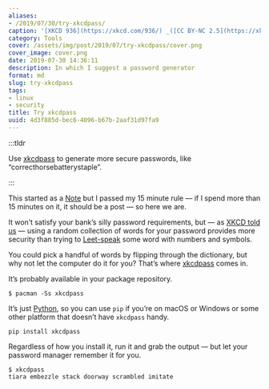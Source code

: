 ```yaml
---
aliases:
- /2019/07/30/try-xkcdpass/
caption: '[XKCD 936](https://xkcd.com/936/) _([CC BY-NC 2.5](https://xkcd.com/license.html))_'
category: Tools
cover: /assets/img/post/2019/07/try-xkcdpass/cover.png
cover_image: cover.png
date: 2019-07-30 14:36:11
description: In which I suggest a password generator
format: md
slug: try-xkcdpass
tags:
- linux
- security
title: Try xkcdpass
uuid: 4d3f885d-bec6-4096-b67b-2aaf31d97fa9
---
```


:::tldr

Use [xkcdpass][] to generate more secure passwords, like
“correcthorsebatterystaple”.

:::

This started as a [Note][note] but I passed my 15 minute rule — if I spend more
than 15 minutes on it, it should be a post — so here we are.

It won’t satisfy your bank’s silly password requirements, but — as [XKCD told
us][xkcd-told-us] — using a random collection of words for your password provides more
security than trying to [Leet-speak][leet-speak] some word with numbers and symbols.

You could pick a handful of words by flipping through the dictionary, but why
not let the computer do it for you? That’s where [xkcdpass][] comes in.

It’s probably available in your package repository.

``` text
$ pacman -Ss xkcdpass
```

It’s just [Python][python], so you can use `pip` if you’re on macOS or Windows
or some other platform that doesn’t have `xkcdpass` handy.

``` text
pip install xkcdpass
```

Regardless of how you install it, run it and grab the output — but let your
password manager remember it for you.

``` text
$ xkcdpass
tiara embezzle stack doorway scrambled imitate
```

[xkcdpass]: https://pypi.org/project/xkcdpass/
[note]: /note/
[xkcd-told-us]: https://xkcd.com/936/
[leet-speak]: https://simple.wikipedia.org/wiki/Leet
[python]: /tag/python
